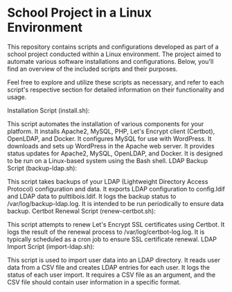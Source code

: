 # School Project in a Linux Environment

This repository contains scripts and configurations developed as part of a school project conducted within a Linux environment. The project aimed to automate various software installations and configurations. Below, you'll find an overview of the included scripts and their purposes.

Feel free to explore and utilize these scripts as necessary, and refer to each script's respective section for detailed information on their functionality and usage.


Installation Script (install.sh):

This script automates the installation of various components for your platform.
It installs Apache2, MySQL, PHP, Let's Encrypt client (Certbot), OpenLDAP, and Docker.
It configures MySQL for use with WordPress.
It downloads and sets up WordPress in the Apache web server.
It provides status updates for Apache2, MySQL, OpenLDAP, and Docker.
It is designed to be run on a Linux-based system using the Bash shell.
LDAP Backup Script (backup-ldap.sh):

This script takes backups of your LDAP (Lightweight Directory Access Protocol) configuration and data.
It exports LDAP configuration to config.ldif and LDAP data to pulttibois.ldif.
It logs the backup status to /var/log/backup-ldap.log.
It is intended to be run periodically to ensure data backup.
Certbot Renewal Script (renew-certbot.sh):

This script attempts to renew Let's Encrypt SSL certificates using Certbot.
It logs the result of the renewal process to /var/log/certbot-log.log.
It is typically scheduled as a cron job to ensure SSL certificate renewal.
LDAP Import Script (import-ldap.sh):

This script is used to import user data into an LDAP directory.
It reads user data from a CSV file and creates LDAP entries for each user.
It logs the status of each user import.
It requires a CSV file as an argument, and the CSV file should contain user information in a specific format.
